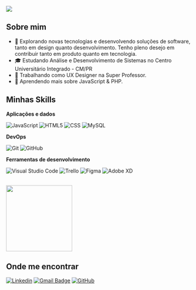 ![](https://komarev.com/ghpvc/?username=marcodev1x&color=006bed)

## Sobre mim

- 🤔 Explorando novas tecnologias e desenvolvendo soluções de software, tanto em design quanto desenvolvimento. Tenho pleno desejo em contribuir tanto em produto quanto em tecnologia.
- 🎓 Estudando Análise e Desenvolvimento de Sistemas no Centro Universitário Integrado - CM/PR
- 💼 Trabalhando como UX Designer na Super Professor.
- 🌱 Aprendendo mais sobre JavaScript & PHP.

## Minhas Skills

**Aplicações e dados**

![JavaScript](https://img.shields.io/badge/-JavaScript-333333?style=flat&logo=javascript)
![HTML5](https://img.shields.io/badge/-HTML5-333333?style=flat&logo=HTML5)
![CSS](https://img.shields.io/badge/-CSS-333333?style=flat&logo=CSS3&logoColor=1572B6)
![MySQL](https://img.shields.io/badge/-MySQL-333333?style=flat&logo=mysql)

**DevOps**

![Git](https://img.shields.io/badge/-Git-333333?style=flat&logo=git)
![GitHub](https://img.shields.io/badge/-GitHub-333333?style=flat&logo=github)

**Ferramentas de desenvolvimento**

![Visual Studio Code](https://img.shields.io/badge/-Visual%20Studio%20Code-333333?style=flat&logo=visual-studio-code&logoColor=007ACC)
![Trello](https://img.shields.io/badge/-Trello-333333?style=flat&logo=trello&logoColor=007ACC)
![Figma](https://img.shields.io/badge/-Figma-333333?style=flat&logo=figma&logoColor=007ACC)
![Adobe XD](https://img.shields.io/badge/-Adobe%20XD-333333?style=flat&logo=adobe-xd&logoColor=007ACC)

<br/>

<a href="https://github.com/marcodev1x/" title="Perfil do Marco">
  <img height="180em" src="https://github-readme-stats.vercel.app/api?username=marcodev1x&theme=dracula&show_icons=true" />
</a>

## Onde me encontrar

[![Linkedin](https://img.shields.io/badge/-Marco-blue?style=flat-square&logo=Linkedin&logoColor=white&link=https://www.linkedin.com/in/marco-antonio-203b13263/)](https://www.linkedin.com/in/marco-antonio-203b13263/)
[![Gmail Badge](https://img.shields.io/badge/-contatomarcodev@gmail.com-006bed?style=flat-square&logo=Gmail&logoColor=white&link=mailto:contatomarcodev@gmail.com)](mailto:contatomarcodev@gmail.com)
[![GitHub](https://img.shields.io/github/followers/marcodev1x?label=follow&style=social)](https://github.com/marcodev1x)

